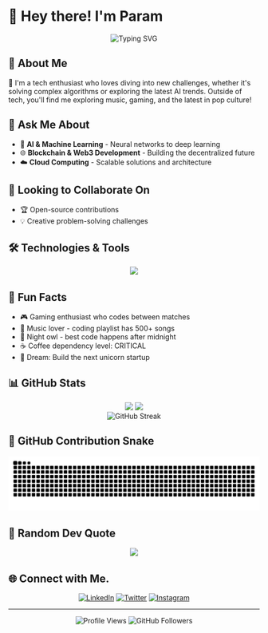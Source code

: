 # 👋 Hey there! I'm Param

<div align="center">
  <img src="https://readme-typing-svg.herokuapp.com?font=Fira+Code&pause=1000&color=36BCF7&center=true&vCenter=true&width=435&lines=Tech+Enthusiast+%F0%9F%9A%80;AI+%26+ML+Explorer+%F0%9F%A7%A0;Web3+Developer+%F0%9F%8C%90;Always+Learning+%F0%9F%93%9A" alt="Typing SVG" />
</div>
 
## 🚀 About Me

🔭 I'm a tech enthusiast who loves diving into new challenges, whether it's solving complex algorithms or exploring the latest AI trends. Outside of tech, you'll find me exploring music, gaming, and the latest in pop culture! 

## 💬 Ask Me About

- 🧠 **AI & Machine Learning** - Neural networks to deep learning
- 🌐 **Blockchain & Web3 Development** - Building the decentralized future
- ☁️ **Cloud Computing** - Scalable solutions and architecture

## 👯 Looking to Collaborate On

- 🏆 Open-source contributions
- 💡 Creative problem-solving challenges

## 🛠️ Technologies & Tools
 

<p align="center">
<img src="https://skillicons.dev/icons?i=python,cpp,c,tensorflow,html,css,gcp,postman,git,linux,java,javascript,typescript,react,vite,aws,mysql,next,netlify,mongodb,express,nodejs,figma,tailwind,discord,fastapi,flask,github,kali,md,opencv,pytorch,sklearn,vercel,yarn,npm,unity,githubactions,heroku,graphql,cloudflare,ubuntu,powershell,terraform,docker,jenkins,go&perline=8&theme=dark" />
</p>
 


## 🎯 Fun Facts

- 🎮 Gaming enthusiast who codes between matches
- 🎵 Music lover - coding playlist has 500+ songs
- 🌙 Night owl - best code happens after midnight
- ☕ Coffee dependency level: CRITICAL
- 🚀 Dream: Build the next unicorn startup

## 📊 GitHub Stats 

<div align="center">
  <img height="180em" src="https://github-readme-stats.vercel.app/api?username=param20h&show_icons=true&theme=dracula&include_all_commits=true&count_private=true&hide_border=true"/>
  <img height="180em" src="https://github-readme-stats.vercel.app/api/top-langs/?username=param20h&layout=compact&langs_count=8&theme=dracula&hide_border=true"/>
</div>

<div align="center">
  <img src="https://github-readme-streak-stats.herokuapp.com/?user=param20h&theme=dracula&hide_border=true" alt="GitHub Streak" />
</div>

## 🐍 GitHub Contribution Snake

<div align="center">
  <img src="https://github.com/param20h/param20h/blob/output/github-contribution-grid-snake-dark.svg" alt="GitHub Contributions Snake" />
</div>

## 💭 Random Dev Quote

<div align="center">
  <img src="https://quotes-github-readme.vercel.app/api?type=horizontal&theme=tokyonight" />
</div>

## 🌐 Connect with Me.

<div align="center">

[![LinkedIn](https://img.shields.io/badge/LinkedIn-0077B5?style=for-the-badge&logo=linkedin&logoColor=white)](https://www.linkedin.com/in/param20h)
[![Twitter](https://img.shields.io/badge/Twitter-1DA1F2?style=for-the-badge&logo=twitter&logoColor=white)](https://x.com/param20h)
[![Instagram](https://img.shields.io/badge/Instagram-E4405F?style=for-the-badge&logo=instagram&logoColor=white)](https://www.instagram.com/param.060)

</div>

---

<div align="center">
  <img src="https://komarev.com/ghpvc/?username=param20h&label=Profile%20Views&color=0e75b6&style=flat" alt="Profile Views" />
  <img src="https://img.shields.io/github/followers/param20h?label=Followers&style=social" alt="GitHub Followers" />
</div>

